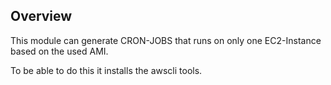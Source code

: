 ## Overview

This module can generate CRON-JOBS that runs on only one EC2-Instance based on the used AMI.

To be able to do this it installs the awscli tools.
